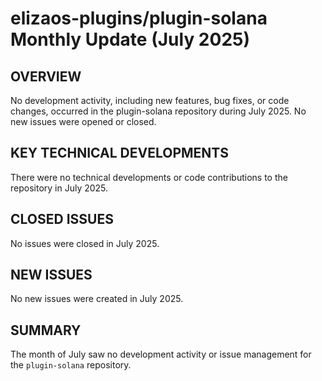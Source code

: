 # elizaos-plugins/plugin-solana Monthly Update (July 2025)

## OVERVIEW
No development activity, including new features, bug fixes, or code changes, occurred in the plugin-solana repository during July 2025. No new issues were opened or closed.

## KEY TECHNICAL DEVELOPMENTS
There were no technical developments or code contributions to the repository in July 2025.

## CLOSED ISSUES
No issues were closed in July 2025.

## NEW ISSUES
No new issues were created in July 2025.

## SUMMARY
The month of July saw no development activity or issue management for the `plugin-solana` repository.